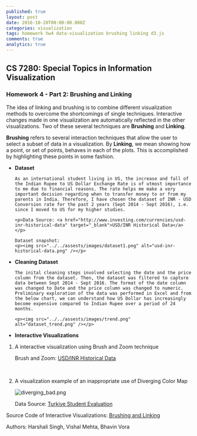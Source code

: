 ```yaml
---
published: true
layout: post
date: 2016-10-20T00:00:00.000Z
categories: visualization
tags: homework hw4 data-visualization brushing linking d3.js
comments: true
analytics: true
---
```

## CS 7280: Special Topics in Information Visualization
### Homework 4 - Part 2: Brushing and Linking

The idea of linking and brushing is to combine different visualization methods to overcome the shortcomings of single techniques. Interactive changes made in one visualization are automatically reflected in the other visualizations. Two of these several techniques are **Brushing** and **Linking**.

**Brushing** refers to several interaction techniques that allow the user to select a subset of data in a visualization. By **Linking**, we mean showing how a point, or set of points, behaves in each of the plots. This is accomplished by highlighting these points in some fashion.

- **Dataset**

      As an international student living in US, the increase and fall of the Indian Rupee to US Dollar Exchange Rate is of utmost importance to me due to financial reasons. The rate helps me make a very important decision regarding when to transfer money to or from my parents in India. Therefore, I have chosen the dataset of INR - USD Conversion rate for the past 2 years (Sept 2014 - Sept 2016), i.e. since I moved to US for my higher studies.

      <p>Data Source: <a href="http://www.investing.com/currencies/usd-inr-historical-data" target="_blank">USD/INR Historical Data</a></p> 

      Dataset snapshot:
      <p><img src="../../assests/images/dataset1.png" alt="usd-inr-historical-data.png" /></p>

- **Cleaning Dataset**
  
      The inital cleaning steps involved selecting the date and the price column from the dataset. Then, the dataset was filtered to capture data between Sept 2014 - Sept 2016. The format of the date column was changed to Date and the price column was changed to numeric. Preliminary exploration of the data was performed in Excel and from the below chart, we can understand how US Dollar has increasingly become expensive compared to Indian Rupee over a period of 24 months. 

      <p><img src="../../assests/images/trend.png" alt="dataset_trend.png" /></p> 
  
- **Interactive Visualizations**

 1. A interactive visualization using Brush and Zoom technique

      <p>Brush and Zoom: <a href="hw4/inr_usd.html" target="_blank">USD/INR Historical Data</a></p>

      </br>

 2. A visualization example of an inappropriate use of Diverging Color Map

      <p><img src="../../assets/images/diverging_bad.png" alt="diverging_bad.png" /></p>

      <p>Data Source: <a href="https://archive.ics.uci.edu/ml/datasets/Turkiye+Student+Evaluation" target="_blank">Turkiye Student Evaluation</a></p>


Source Code of Interactive Visualizations: [Brushing and Linking](https://github.com/harshalisingh/harshalisingh.github.io/tree/master/_posts/sequential)

Authors: Harshali Singh, Vishal Mehta, Bhavin Vora